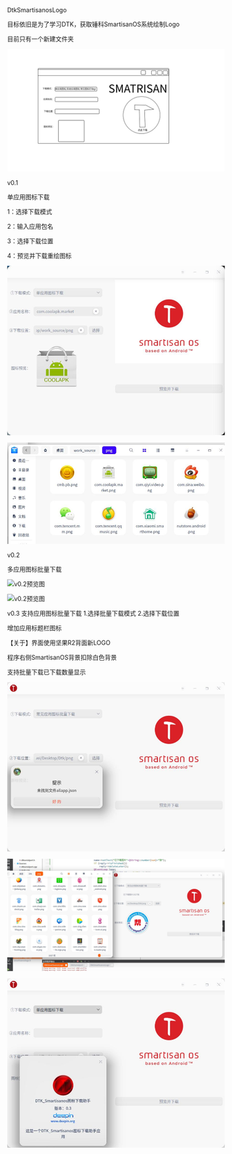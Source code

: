 DtkSmartisanosLogo

目标依旧是为了学习DTK，获取锤科SmartisanOS系统绘制Logo

目前只有一个新建文件夹

![新建文件夹](https://github.com/houyawei-NO1/DtkSmartisanosLogo/blob/main/%E8%AE%BE%E8%AE%A1%E5%9B%BE.jpg)

v0.1

单应用图标下载

1：选择下载模式

2：输入应用包名

3：选择下载位置

4：预览并下载重绘图标

![v0.1预览图](https://github.com/houyawei-NO1/DtkSmartisanosLogo/blob/main/v0.1.jpg)

![v0.1下载图片](https://github.com/houyawei-NO1/DtkSmartisanosLogo/blob/main/v0.1(2).jpg)

v0.2

多应用图标批量下载

![v0.2预览图](https://github.com/houyawei-NO1/DtkSmartisanosLogo/blob/main/v0.2.gif)

![v0.2预览图](https://s3.ax1x.com/2021/03/05/6e7LCQ.gif)


v0.3
支持应用图标批量下载
1.选择批量下载模式
2.选择下载位置

增加应用标题栏图标

【关于】界面使用坚果R2背面新LOGO

程序右侧SmartisanOS背景扣除白色背景

支持批量下载已下载数量显示

![v0.3_1预览图](https://github.com/houyawei-NO1/DtkSmartisanosLogo/blob/main/v0.3_1.jpg)

![v0.3_2预览图](https://github.com/houyawei-NO1/DtkSmartisanosLogo/blob/main/v0.3_2.jpg)

![v0.3_3预览图](https://github.com/houyawei-NO1/DtkSmartisanosLogo/blob/main/v0.3_3.jpg)